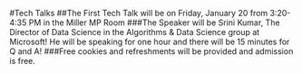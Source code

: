 #Tech Talks
##The First Tech Talk will be on Friday, January 20 from 3:20-4:35 PM in the Miller MP Room
###The Speaker will be Srini Kumar, The Director of Data Science in the Algorithms & Data Science group at Microsoft! He will be speaking for one hour and there will be 15 minutes for Q and A!
###Free cookies and refreshments will be provided and admission is free.
